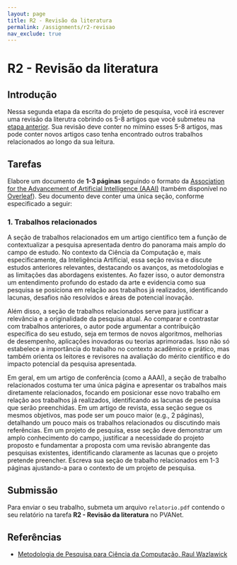 ```yaml
---
layout: page
title: R2 - Revisão da literatura
permalink: /assignments/r2-revisao
nav_exclude: true
---
```


# R2 - Revisão da literatura

## Introdução

Nessa segunda etapa da escrita do projeto de pesquisa, você irá escrever uma revisão da literutra cobrindo os 5-8 artigos que você submeteu na [etapa anterior](/assignments/r1-problema). Sua revisão deve conter no mímino esses 5-8 artigos, mas pode conter novos artigos caso tenha encontrado outros trabalhos relacionados ao longo da sua leitura. 

## Tarefas

Elabore um documento de **1-3 páginas** seguindo o formato da [Association for the Advancement of Artificial Intelligence (AAAI)](https://aaai.org/authorkit24-2/) (também disponível no [Overleaf](https://www.overleaf.com/latex/templates/aaai-2023-author-kit/wxnmhzcrjbpc)). Seu documento deve conter uma única seção, conforme especificado a seguir:

### 1. Trabalhos relacionados

A seção de trabalhos relacionados em um artigo científico tem a função de contextualizar a pesquisa apresentada dentro do panorama mais amplo do campo de estudo. No contexto da Ciência da Computação e, mais especificamente, da Inteligência Artificial, essa seção revisa e discute estudos anteriores relevantes, destacando os avanços, as metodologias e as limitações das abordagens existentes. Ao fazer isso, o autor demonstra um entendimento profundo do estado da arte e evidencia como sua pesquisa se posiciona em relação aos trabalhos já realizados, identificando lacunas, desafios não resolvidos e áreas de potencial inovação.

Além disso, a seção de trabalhos relacionados serve para justificar a relevância e a originalidade da pesquisa atual. Ao comparar e contrastar com trabalhos anteriores, o autor pode argumentar a contribuição específica do seu estudo, seja em termos de novos algoritmos, melhorias de desempenho, aplicações inovadoras ou teorias aprimoradas. Isso não só estabelece a importância do trabalho no contexto acadêmico e prático, mas também orienta os leitores e revisores na avaliação do mérito científico e do impacto potencial da pesquisa apresentada.

Em geral, em um artigo de conferência (como a AAAI), a seção de trabalho relacionados costuma ter uma única página e apresentar os trabalhos mais diretamente relacionados, focando em posicionar esse novo trabalho em relação aos trabalhos já realizados, identificando as lacunas de pesquisa que serão preenchidas. Em um artigo de revista, essa seção segue os mesmos objetivos, mas pode ser um pouco maior (e.g., 2 páginas), detalhando um pouco mais os trabalhos relacionados ou discutindo mais referências. Em um projeto de pesquisa, esse seção deve demonstrar um amplo conhecimento do campo, justificar a necessidade do projeto proposto e fundamentar a proposta com uma revisão abrangente das pesquisas existentes, identificando claramente as lacunas que o projeto pretende preencher. Escreva sua seção de trabalho relacionados em 1-3 páginas ajustando-a para o contexto de um projeto de pesquisa. 

## Submissão

Para enviar o seu trabalho, submeta um arquivo `relatorio.pdf` contendo o seu relatório na tarefa **R2 - Revisão da literatura** no PVANet.

## Referências

- [Metodologia de Pesquisa para Ciência da Computação, Raul Wazlawick](https://www.grupogen.com.br/e-book-metodologia-de-pesquisa-para-ciencia-da-computacao)





